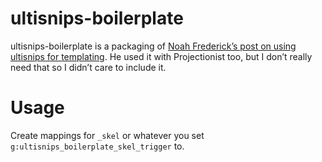 # ultisnips-boilerplate

ultisnips-boilerplate is a packaging of [Noah Frederick’s post on using
ultisnips for templating][nfrederick]. He used it with Projectionist too, but I
don’t really need that so I didn’t care to include it.

# Usage

Create mappings for `_skel` or whatever you set
`g:ultisnips_boilerplate_skel_trigger` to.

[nfrederick]: https://web.archive.org/web/20170310215019/https://noahfrederick.com/log/vim-templates-with-ultisnips-and-projectionist
